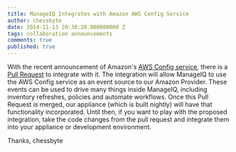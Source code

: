 ```yaml
---
title: ManageIQ Integrates with Amazon AWS Config Service
author: chessbyte
date: 2014-11-13 20:38:20.000000000 Z
tags: collaboration announcements
comments: true
published: true
---
```


With the recent announcement of Amazon's [AWS Config service](http://aws.amazon.com/config/), there is a [Pull Request](https://github.com/ManageIQ/manageiq/pull/1049) to integrate with it.  The integration will allow ManageIQ to use the AWS Config service as an event source to our Amazon Provider.  These events can be used to drive many things inside ManageIQ, including inventory refreshes, policies and automate workflows.  Once this Pull Request is merged, our appliance (which is built nightly) will have that functionality incorporated.  Until then, if you want to play with the proposed integration, take the code changes from the pull request and integrate them into your appliance or development environment.

Thanks,
chessbyte
